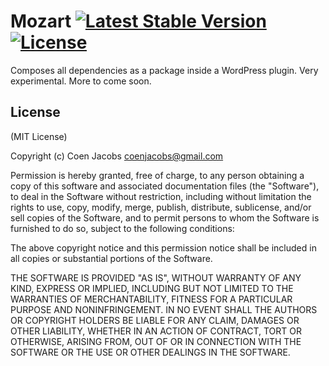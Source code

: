 # Mozart [![Latest Stable Version](https://poser.pugx.org/coenjacobs/mozart/v/stable.svg?format=flat-square)](https://packagist.org/packages/coenjacobs/mozart) [![License](https://poser.pugx.org/coenjacobs/mozart/license.svg?format=flat-square)](https://packagist.org/packages/coenjacobs/mozart)
Composes all dependencies as a package inside a WordPress plugin. Very experimental. More to come soon.

## License

(MIT License)

Copyright (c) Coen Jacobs <coenjacobs@gmail.com>

Permission is hereby granted, free of charge, to any person obtaining a copy of this software and associated documentation files (the "Software"), to deal in the Software without restriction, including without limitation the rights to use, copy, modify, merge, publish, distribute, sublicense, and/or sell copies of the Software, and to permit persons to whom the Software is furnished to do so, subject to the following conditions:

The above copyright notice and this permission notice shall be included in all copies or substantial portions of the Software.

THE SOFTWARE IS PROVIDED "AS IS", WITHOUT WARRANTY OF ANY KIND, EXPRESS OR IMPLIED, INCLUDING BUT NOT LIMITED TO THE WARRANTIES OF MERCHANTABILITY, FITNESS FOR A PARTICULAR PURPOSE AND NONINFRINGEMENT. IN NO EVENT SHALL THE AUTHORS OR COPYRIGHT HOLDERS BE LIABLE FOR ANY CLAIM, DAMAGES OR OTHER LIABILITY, WHETHER IN AN ACTION OF CONTRACT, TORT OR OTHERWISE, ARISING FROM, OUT OF OR IN CONNECTION WITH THE SOFTWARE OR THE USE OR OTHER DEALINGS IN THE SOFTWARE.
